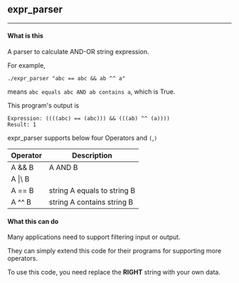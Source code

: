 ## expr_parser
---

#### What is this

A parser to calculate AND-OR string expression.

For example,

    ./expr_parser "abc == abc && ab ^^ a"

means `abc equals abc AND ab contains a`, which is True.

This program's output is


    Expression: ((((abc) == (abc))) && (((ab) ^^ (a))))
    Result: 1

expr_parser supports below four Operators and `(`,`)`

Operator|Description
---|---
A && B|A AND B
A \|\ B||A OR B
A == B| string A equals to string B
A ^^ B| string A contains string B

#### What this can do

Many applications need to support filtering input or output.

They can simply extend this code for their programs for supporting more operators.

To use this code, you need replace the **RIGHT** string with your own data.
